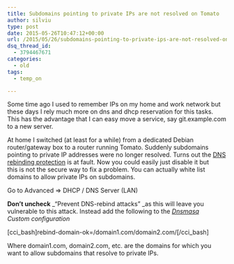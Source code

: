 ```yaml
---
title: Subdomains pointing to private IPs are not resolved on Tomato
author: silviu
type: post
date: 2015-05-26T10:47:12+00:00
url: /2015/05/26/subdomains-pointing-to-private-ips-are-not-resolved-on-tomato/
dsq_thread_id:
  - 3794467671
categories:
  - old
tags:
  - temp_on

---
```

Some time ago I used to remember IPs on my home and work network but these days I rely much more on dns and dhcp reservation for this tasks. This has the advantage that I can easy move a service, say git.example.com to a new server.

At home I switched (at least for a while) from a dedicated Debian router/gateway box to a router running Tomato. Suddenly subdomains pointing to private IP addresses were no longer resolved. Turns out the [DNS rebinding protection][1] is at fault. Now you could easily just disable it but this is not the secure way to fix a problem. You can actually white list domains to allow private IPs on subdomains.

Go to Advanced => DHCP / DNS Server (LAN)

**Don&#8217;t uncheck** _&#8220;Prevent DNS-rebind attacks&#8221; _as this will leave you vulnerable to this attack. Instead add the following to the _<a href="http://www.thekelleys.org.uk/" target="_new" rel="noopener">Dnsmasq</a>_  
_Custom configuration_

[cci\_bash]rebind-domain-ok=/domain1.com/domain2.com/[/cci\_bash]

Where domain1.com, domain2.com, etc. are the domains for which you want to allow subdomains that resolve to private IPs.

 [1]: http://en.wikipedia.org/wiki/DNS_rebinding